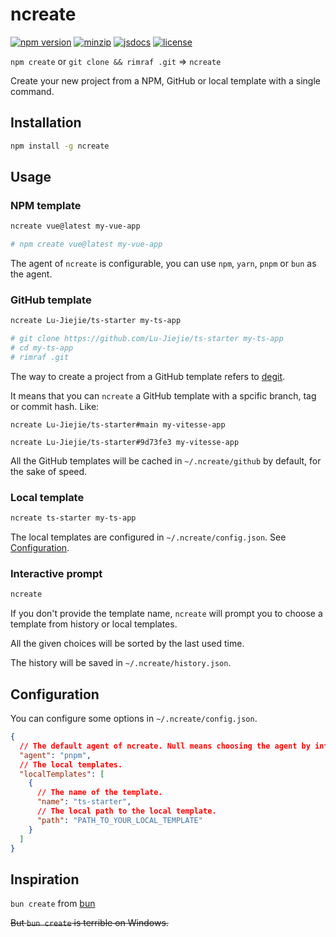 # ncreate

[![npm version][npm-version-badge]][npm-version-href]
[![minzip][minzip-badge]][minizip-href]
[![jsdocs][jsdocs-badge]][jsdocs-href]
[![license][license-badge]][license-href]

`npm create` or `git clone && rimraf .git` => `ncreate`

Create your new project from a NPM, GitHub or local template with a single command.

## Installation

```bash
npm install -g ncreate
```

## Usage

### NPM template

```bash
ncreate vue@latest my-vue-app

# npm create vue@latest my-vue-app
```

The agent of `ncreate` is configurable, you can use `npm`, `yarn`, `pnpm` or `bun` as the agent.

### GitHub template

```bash
ncreate Lu-Jiejie/ts-starter my-ts-app

# git clone https://github.com/Lu-Jiejie/ts-starter my-ts-app
# cd my-ts-app
# rimraf .git
```

The way to create a project from a GitHub template refers to [degit](https://github.com/Rich-Harris/degit).

It means that you can `ncreate` a GitHub template with a spcific branch, tag or commit hash. Like:

```
ncreate Lu-Jiejie/ts-starter#main my-vitesse-app

ncreate Lu-Jiejie/ts-starter#9d73fe3 my-vitesse-app
```

All the GitHub templates will be cached in `~/.ncreate/github` by default, for the sake of speed.

### Local template

```bash
ncreate ts-starter my-ts-app
```

The local templates are configured in `~/.ncreate/config.json`. See [Configuration](#Configuration).

### Interactive prompt

```bash
ncreate
```

If you don't provide the template name, `ncreate` will prompt you to choose a template from history or local templates.

All the given choices will be sorted by the last used time.

The history will be saved in `~/.ncreate/history.json`.

## Configuration

You can configure some options in `~/.ncreate/config.json`.

```json
{
  // The default agent of ncreate. Null means choosing the agent by interactive prompt.
  "agent": "pnpm",
  // The local templates.
  "localTemplates": [
    {
      // The name of the template.
      "name": "ts-starter",
      // The local path to the local template.
      "path": "PATH_TO_YOUR_LOCAL_TEMPLATE"
    }
  ]
}
```

## Inspiration

`bun create` from [bun](https://bun.sh/docs/cli/bun-create)

~~But `bun create` is terrible on Windows.~~

<!-- Badge -->
[npm-version-badge]: https://img.shields.io/npm/v/ncreate?style=flat&color=ddd&labelColor=444
[npm-version-href]: https://www.npmjs.com/package/ncreate
[minzip-badge]: https://img.shields.io/bundlephobia/minzip/ncreate?style=flat&color=ddd&labelColor=444&label=minizip
[minizip-href]: https://bundlephobia.com/result?p=ncreate
[jsdocs-badge]: https://img.shields.io/badge/jsDocs-reference-ddd?style=flat&color=ddd&labelColor=444
[jsdocs-href]: https://www.jsdocs.io/package/ncreate
[license-badge]: https://img.shields.io/github/license/Lu-Jiejie/ncreate?style=flat&color=ddd&labelColor=444
[license-href]: https://github.com/Lu-Jiejie/ncreate/blob/main/LICENSE
